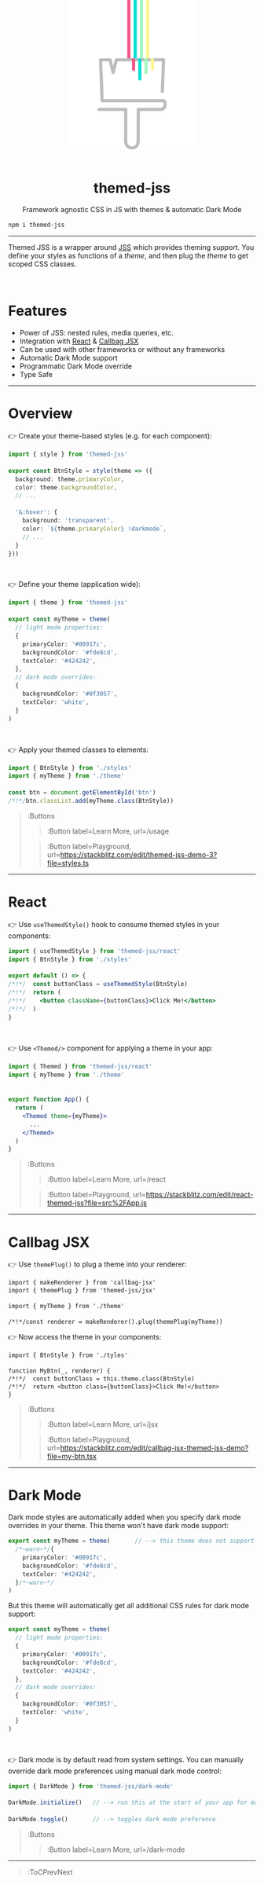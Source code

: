 <div align="center">
  <img src="/docs/assets/themed-jss-long.svg" width="256" style="margin-top: -96px">
  <br><br>
  <h1 skip-title>themed-jss</h1>
  <p>Framework agnostic CSS in JS with themes & automatic Dark Mode</p>
</div>


```bash
npm i themed-jss
```

---

Themed JSS is a wrapper around [JSS](https://cssinjs.org) which provides theming support. You define
your styles as functions of a _theme_, and then plug the _theme_ to get scoped CSS classes.

<br>

# Features

- Power of JSS: nested rules, media queries, etc.
- Integration with [React](https://reactjs.org/) & [Callbag JSX](https://loreanvictor.github.io/callbag-jsx/)
- Can be used with other frameworks or without any frameworks
- Automatic Dark Mode support
- Programmatic Dark Mode override
- Type Safe

---

# Overview

👉 Create your theme-based styles (e.g. for each component):

```ts | styles.ts
import { style } from 'themed-jss'

export const BtnStyle = style(theme => ({
  background: theme.primaryColor,
  color: theme.backgroundColor,
  // ...

  '&:hover': {
    background: 'transparent',
    color: `${theme.primaryColor} !darkmode`,
    // ...
  }
}))
```

<br>

👉 Define your theme (application wide):

```ts | theme.ts
import { theme } from 'themed-jss'

export const myTheme = theme(
  // light mode properties:
  {
    primaryColor: '#00917c',
    backgroundColor: '#fde8cd',
    textColor: '#424242',
  },
  // dark mode overrides:
  {
    backgroundColor: '#0f3057',
    textColor: 'white',
  }
)
```

<br>

👉 Apply your themed classes to elements:

```ts | index.ts
import { BtnStyle } from './styles'
import { myTheme } from './theme'

const btn = document.getElementById('btn')
/*!*/btn.classList.add(myTheme.class(BtnStyle))
```

> :Buttons
> > :Button label=Learn More, url=/usage
>
> > :Button label=Playground, url=https://stackblitz.com/edit/themed-jss-demo-3?file=styles.ts

---

# React

👉 Use `useThemedStyle()` hook to consume themed styles in your components:

```jsx
import { useThemedStyle } from 'themed-jss/react'
import { BtnStyle } from './styles'

export default () => {
/*!*/  const buttonClass = useThemedStyle(BtnStyle)
/*!*/  return (
/*!*/    <button className={buttonClass}>Click Me!</button>
/*!*/  )
}
```

<br>

👉 Use `<Themed/>` component for applying a theme in your app:

```jsx
import { Themed } from 'themed-jss/react'
import { myTheme } from './theme'


export function App() {
  return (
    <Themed theme={myTheme}>
      ...
    </Themed>
  )
}
```

> :Buttons
> > :Button label=Learn More, url=/react
>
> > :Button label=Playground, url=https://stackblitz.com/edit/react-themed-jss?file=src%2FApp.js

---

# Callbag JSX

👉 Use `themePlug()` to plug a theme into your renderer:

```tsx
import { makeRenderer } from 'callbag-jsx'
import { themePlug } from 'themed-jss/jsx'

import { myTheme } from './theme'

/*!*/const renderer = makeRenderer().plug(themePlug(myTheme))
```

👉 Now access the theme in your components:

```tsx
import { BtnStyle } from './tyles'

function MyBtn(_, renderer) {
/*!*/  const buttonClass = this.theme.class(BtnStyle)
/*!*/  return <button class={buttonClass}>Click Me!</button>
}
```

> :Buttons
> > :Button label=Learn More, url=/jsx
>
> > :Button label=Playground, url=https://stackblitz.com/edit/callbag-jsx-themed-jss-demo?file=my-btn.tsx

---

# Dark Mode

Dark mode styles are automatically added when you specify dark mode overrides in your theme. This theme
won't have dark mode support:
```ts
export const myTheme = theme(       // --> this theme does not support dark mode
  /*~warn~*/{
    primaryColor: '#00917c',
    backgroundColor: '#fde8cd',
    textColor: '#424242',
  }/*~warn~*/
)
```
But this theme will automatically get all additional CSS rules for dark mode support:
```ts
export const myTheme = theme(
  // light mode properties:
  {
    primaryColor: '#00917c',
    backgroundColor: '#fde8cd',
    textColor: '#424242',
  },
  // dark mode overrides:
  {
    backgroundColor: '#0f3057',
    textColor: 'white',
  }
)
```

<br>

👉 Dark mode is by default read from system settings. You can manually override dark mode preferences
using manual dark mode control:

```js
import { DarkMode } from 'themed-jss/dark-mode'

DarkMode.initialize()   // --> run this at the start of your app for manual dark mode control

DarkMode.toggle()       // --> toggles dark mode preference
```

> :Buttons
> > :Button label=Learn More, url=/dark-mode

---

> :ToCPrevNext